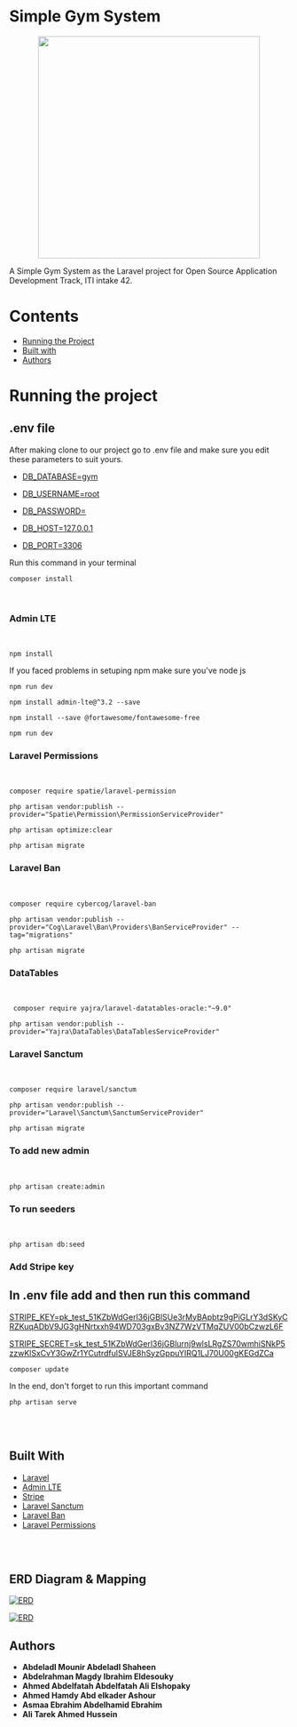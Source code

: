 # Simple Gym System
<p align="center"><a href="https://laravel.com" target="_blank"><img src="https://raw.githubusercontent.com/laravel/art/master/logo-lockup/5%20SVG/2%20CMYK/1%20Full%20Color/laravel-logolockup-cmyk-red.svg" width="400"></a></p>

A Simple Gym System as the Laravel project for Open Source Application Development Track, ITI intake 42.

# Contents

- [Running the Project]()
- [Built with]()
- [Authors ](#features)

# Running the project


## .env file

After making clone to our project go to .env file and make sure you edit these parameters to suit yours. 

- [DB_DATABASE=gym]()
- [DB_USERNAME=root]()
- [DB_PASSWORD=](#features)

- [DB_HOST=127.0.0.1]()
- [DB_PORT=3306]()

Run this command in your terminal
```
composer install 
```
</br>

### Admin LTE
</br>


```
npm install
```
If you faced problems in setuping npm make sure you've node js
```
npm run dev
```
```
npm install admin-lte@^3.2 --save
```
```
npm install --save @fortawesome/fontawesome-free
```
```
npm run dev
```

### Laravel Permissions
</br>

```
composer require spatie/laravel-permission
```
```
php artisan vendor:publish --provider="Spatie\Permission\PermissionServiceProvider"
```
```
php artisan optimize:clear
```
```
php artisan migrate
```
### Laravel Ban
</br>

```
composer require cybercog/laravel-ban
```
```
php artisan vendor:publish --provider="Cog\Laravel\Ban\Providers\BanServiceProvider" --tag="migrations"
```
```
php artisan migrate
```




### DataTables 
</br>

```
 composer require yajra/laravel-datatables-oracle:"~9.0"
```
```
php artisan vendor:publish --provider="Yajra\DataTables\DataTablesServiceProvider"
```


### Laravel Sanctum 
</br>

```
composer require laravel/sanctum
```
```
php artisan vendor:publish --provider="Laravel\Sanctum\SanctumServiceProvider"
```
```
php artisan migrate
```

### To add new admin 
</br>

```
php artisan create:admin
```

### To run seeders 
</br>

```
php artisan db:seed
```
### Add Stripe key
In .env file add and then run this command
- 
[STRIPE_KEY=pk_test_51KZbWdGerl36jGBlSUe3rMyBApbtz9gPiGLrY3dSKyCRZKuqADbV9JG3gHNrtxxh94WD703gxBv3NZ7WzVTMqZUV00bCzwzL6F]()

[STRIPE_SECRET=sk_test_51KZbWdGerl36jGBlurnj9wlsLRgZS70wmhiSNkP5zzwKlSxCvY3GwZr1YCutrdfulSVJE8hSyzGppuYIRQ1LJ70U00gKEGdZCa]()


```
composer update 
```
In the end, don't forget to run this important command
```
php artisan serve 
```

</br>
</br>

## Built With

* [Laravel]()
* [Admin LTE]()
* [Stripe]()
* [Laravel Sanctum ]()
* [Laravel Ban ]()
* [Laravel Permissions ]()

</br>
</br>

## ERD Diagram & Mapping 
[![ERD](https://github.com/ahmedelshopaky/Simple-Gym-System/blob/sidework/sidework/00.utilities/gym.edited.png)]()

[![ERD](https://raw.github.com/ahmedelshopaky/Simple-Gym-System/sidework/00.utilities/gym.edited.png)]()



## Authors
* **Abdeladl Mounir Abdeladl Shaheen**
* **Abdelrahman Magdy Ibrahim Eldesouky**
* **Ahmed Abdelfatah Abdelfatah Ali Elshopaky**
* **Ahmed Hamdy Abd elkader Ashour**
* **Asmaa Ebrahim Abdelhamid Ebrahim**
* **Ali Tarek Ahmed Hussein**


